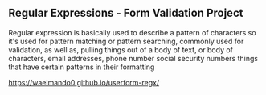 
## Regular Expressions - Form Validation Project

Regular expression is basically used to describe a pattern of characters so it's used 
for pattern matching or pattern searching, commonly used for validation, as well as, 
pulling things out of a body of text, or body of characters, email addresses, phone number
social security numbers things that have certain patterns in their formatting


https://waelmando0.github.io/userform-regx/
